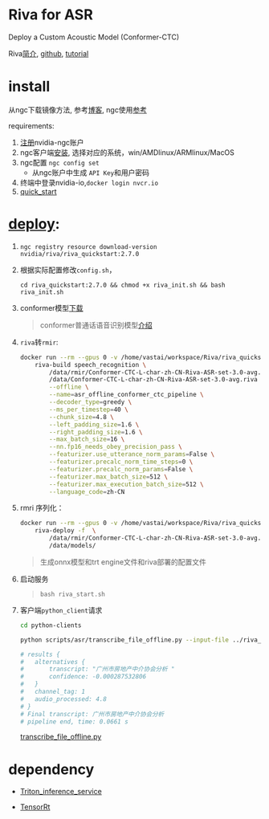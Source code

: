 # Riva for ASR

Deploy a Custom Acoustic Model (Conformer-CTC)

Riva[简介](https://docs.nvidia.com/deeplearning/riva/user-guide/docs/overview.html), [github](https://github.com/nvidia-riva), [tutorial](https://github.com/nvidia-riva/tutorials/blob/r2.9.0/asr-deploy-conformer-ctc.ipynb)

# install

从ngc下载镜像方法, 参考[博客](https://blog.csdn.net/Deaohst/article/details/128789824), ngc使用[参考](https://blog.csdn.net/weixin_44831720/article/details/117956175)

requirements:

1. [注册](https://ngc.nvidia.com/account)nvidia-ngc账户
2. ngc客户端[安装](https://ngc.nvidia.com/setup/installers/cli), 选择对应的系统，win/AMDlinux/ARMlinux/MacOS
3. ngc配置 `ngc config set`
   + 从ngc账户中生成 `API Key`和用户密码
4. 终端中登录nvidia-io,`docker login nvcr.io`
5. [quick_start](https://docs.nvidia.com/deeplearning/riva/user-guide/docs/quick-start-guide.html)


# [deploy](https://github.com/nvidia-riva/tutorials/blob/main/asr-deploy-conformer-ctc.ipynb):

1. ``ngc registry resource download-version nvidia/riva/riva_quickstart:2.7.0``

2. 根据实际配置修改`config.sh`，

    `cd riva_quickstart:2.7.0 && chmod +x riva_init.sh && bash riva_init.sh`

3. conformer模型[下载](https://catalog.ngc.nvidia.com/orgs/nvidia/teams/tao/models/speechtotext_zh_cn_conformer/files)

    >conformer普通话语音识别模型[介绍](https://catalog.ngc.nvidia.com/orgs/nvidia/teams/tao/models/speechtotext_zh_cn_conformer)

4. `riva`转`rmir`:
    ```bash
    docker run --rm --gpus 0 -v /home/vastai/workspace/Riva/riva_quickstart_v2.7.0/riva-model-repo:/data nvcr.io/nvidia/riva/riva-speech:2.7.0-servicemaker -- \
        riva-build speech_recognition \
            /data/rmir/Conformer-CTC-L-char-zh-CN-Riva-ASR-set-3.0-avg.rmir \
            /data/Conformer-CTC-L-char-zh-CN-Riva-ASR-set-3.0-avg.riva \
            --offline \
            --name=asr_offline_conformer_ctc_pipeline \
            --decoder_type=greedy \
            --ms_per_timestep=40 \
            --chunk_size=4.8 \
            --left_padding_size=1.6 \
            --right_padding_size=1.6 \
            --max_batch_size=16 \
            --nn.fp16_needs_obey_precision_pass \
            --featurizer.use_utterance_norm_params=False \
            --featurizer.precalc_norm_time_steps=0 \
            --featurizer.precalc_norm_params=False \
            --featurizer.max_batch_size=512 \
            --featurizer.max_execution_batch_size=512 \
            --language_code=zh-CN
    ```        

5. rmri 序列化：
    ```bash
    docker run --rm --gpus 0 -v /home/vastai/workspace/Riva/riva_quickstart_v2.7.0/riva-model-repo:/data nvcr.io/nvidia/riva/riva-speech:2.7.0-servicemaker -- \
        riva-deploy -f  \
            /data/rmir/Conformer-CTC-L-char-zh-CN-Riva-ASR-set-3.0-avg.rmir \
            /data/models/

    ```
    > 生成onnx模型和trt engine文件和riva部署的配置文件

6. 启动服务 

    > `bash riva_start.sh`

7. 客户端`python_client`请求
    ```bash
    cd python-clients

    python scripts/asr/transcribe_file_offline.py --input-file ../riva_quickstart_v2.7.0/data/BAC009S0724W0121.wav --simulate-realtime --show-intermediate --language-code zh-CN

    # results {
    #   alternatives {
    #       transcript: "广州市房地产中介协会分析 "
    #       confidence: -0.000287532806
    #   }
    #   channel_tag: 1
    #   audio_processed: 4.8
    # }
    # Final transcript: 广州市房地产中介协会分析 
    # pipeline end, time: 0.0661 s
    ```
    [transcribe_file_offline.py](./python-clients/scripts/asr/transcribe_file_offline.py)

# dependency

+ [Triton_inference_service](https://github.com/triton-inference-server/server)

+ [TensorRt](https://github.com/NVIDIA/TensorRT)